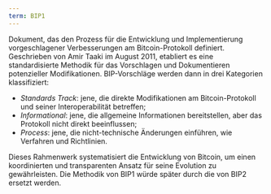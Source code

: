 ```yaml
---
term: BIP1
---
```


Dokument, das den Prozess für die Entwicklung und Implementierung vorgeschlagener Verbesserungen am Bitcoin-Protokoll definiert. Geschrieben von Amir Taaki im August 2011, etabliert es eine standardisierte Methodik für das Vorschlagen und Dokumentieren potenzieller Modifikationen. BIP-Vorschläge werden dann in drei Kategorien klassifiziert:
* *Standards Track*: jene, die direkte Modifikationen am Bitcoin-Protokoll und seiner Interoperabilität betreffen;
* *Informational*: jene, die allgemeine Informationen bereitstellen, aber das Protokoll nicht direkt beeinflussen;
* *Process*: jene, die nicht-technische Änderungen einführen, wie Verfahren und Richtlinien.

Dieses Rahmenwerk systematisiert die Entwicklung von Bitcoin, um einen koordinierten und transparenten Ansatz für seine Evolution zu gewährleisten. Die Methodik von BIP1 würde später durch die von BIP2 ersetzt werden.